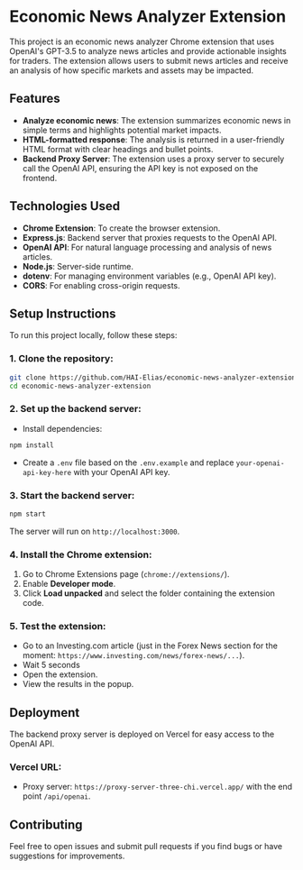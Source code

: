 # Economic News Analyzer Extension

This project is an economic news analyzer Chrome extension that uses OpenAI's GPT-3.5 to analyze news articles and provide actionable insights for traders. The extension allows users to submit news articles and receive an analysis of how specific markets and assets may be impacted.

## Features

- **Analyze economic news**: The extension summarizes economic news in simple terms and highlights potential market impacts.
- **HTML-formatted response**: The analysis is returned in a user-friendly HTML format with clear headings and bullet points.
- **Backend Proxy Server**: The extension uses a proxy server to securely call the OpenAI API, ensuring the API key is not exposed on the frontend.

## Technologies Used

- **Chrome Extension**: To create the browser extension.
- **Express.js**: Backend server that proxies requests to the OpenAI API.
- **OpenAI API**: For natural language processing and analysis of news articles.
- **Node.js**: Server-side runtime.
- **dotenv**: For managing environment variables (e.g., OpenAI API key).
- **CORS**: For enabling cross-origin requests.

## Setup Instructions

To run this project locally, follow these steps:

### 1. Clone the repository:
```bash
git clone https://github.com/HAI-Elias/economic-news-analyzer-extension.git
cd economic-news-analyzer-extension
```

### 2. Set up the backend server:
- Install dependencies:
```bash
npm install
```

- Create a `.env` file based on the `.env.example` and replace `your-openai-api-key-here` with your OpenAI API key.

### 3. Start the backend server:
```bash
npm start
```

The server will run on `http://localhost:3000`.

### 4. Install the Chrome extension:
1. Go to Chrome Extensions page (`chrome://extensions/`).
2. Enable **Developer mode**.
3. Click **Load unpacked** and select the folder containing the extension code.

### 5. Test the extension:
- Go to an Investing.com article (just in the Forex News section for the moment: `https://www.investing.com/news/forex-news/...`).
- Wait 5 seconds
- Open the extension.
- View the results in the popup.

## Deployment

The backend proxy server is deployed on Vercel for easy access to the OpenAI API.

### Vercel URL:
- Proxy server: `https://proxy-server-three-chi.vercel.app/` with the end point `/api/openai`.

## Contributing

Feel free to open issues and submit pull requests if you find bugs or have suggestions for improvements.
```
